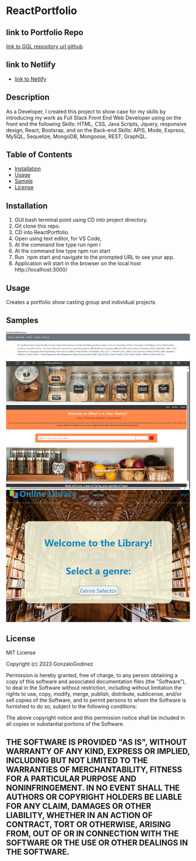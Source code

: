 # ReactPortfolio

## link to Portfolio Repo
[link to GGL repository url github](https://github.com/GonzaloGodinez/reactportfolio)

## link to Netlify
- [link to Netlify](https://gglportfolio.netlify.app/)

## Description
As a Developer, I created this project to show case for my skills by introducing my work as Full Stack Front End Web Developer using on the front end the following Skills: HTML, CSS, Java Scripts, Jquery, responsive design, React, Bootsrap, and on the Back-end Skills: APIS, Mode, Express, MySQL, Sequelize, MongoDB, Mongoose, REST, GraphQL.

## Table of Contents

- [Installation](#installation)
- [Usage](#usage)
- [Sample](#Samples)
- [License](#license)

## Installation
1.	GUI bash terminal point using CD into project directory.
2.	Git clone this repo.
3.	CD into ReactPortfolio.	
4.	Open using text editor, for VS Code, 
5.  At the command line type run npm i 
6.  At the command line type npm run start
7.  Run `npm start and navigate to the prompted URL to see your app.
8.	Application will start in the browser on the local host http://localhost:3000/

## Usage
Creates a portfolio show casting group and individual projects

## Samples

![Main page ](./vite-project/public/HomePg.png)
![What is in your pantry](./vite-project/public/c7_recipe_builder.png)
![Library Management System](./vite-project/public/library-manag-syst.png)

## License
MIT License

Copyright (c) 2023 GonzaloGodinez

Permission is hereby granted, free of charge, to any person obtaining a copy
of this software and associated documentation files (the "Software"), to deal
in the Software without restriction, including without limitation the rights
to use, copy, modify, merge, publish, distribute, sublicense, and/or sell
copies of the Software, and to permit persons to whom the Software is
furnished to do so, subject to the following conditions:

The above copyright notice and this permission notice shall be included in all
copies or substantial portions of the Software.

THE SOFTWARE IS PROVIDED "AS IS", WITHOUT WARRANTY OF ANY KIND, EXPRESS OR
IMPLIED, INCLUDING BUT NOT LIMITED TO THE WARRANTIES OF MERCHANTABILITY,
FITNESS FOR A PARTICULAR PURPOSE AND NONINFRINGEMENT. IN NO EVENT SHALL THE
AUTHORS OR COPYRIGHT HOLDERS BE LIABLE FOR ANY CLAIM, DAMAGES OR OTHER
LIABILITY, WHETHER IN AN ACTION OF CONTRACT, TORT OR OTHERWISE, ARISING FROM,
OUT OF OR IN CONNECTION WITH THE SOFTWARE OR THE USE OR OTHER DEALINGS IN THE
SOFTWARE.
---

